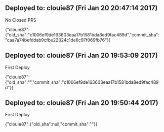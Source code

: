 ## Deployed to: clouie87 (Fri Jan 20 20:47:14 2017)

No Closed PRS

{"clouie87":{"old_sha":"c1006ef9de163603eaa17b1581bda8ed9fac489d","commit_sha":"caa7a74befddab9cfbe22324c1de6c97f069fb76"}}

## Deployed to: clouie87 (Fri Jan 20 19:53:09 2017)

First Deploy

{"clouie87":{"old_sha":"","commit_sha":"c1006ef9de163603eaa17b1581bda8ed9fac489d"}}


## Deployed to: clouie87 (Fri Jan 20 19:50:44 2017)

First Deploy

{"clouie87":{"old_sha":null,"commit_sha":""}}
